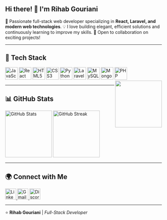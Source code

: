 <h2 align="left">Hi there! 👋 I'm Rihab Gouriani</h2>

<p align="left">
  🚀 Passionate full-stack web developer specializing in <strong>React, Laravel, and modern web technologies</strong>.  
  💡 I love building elegant, efficient solutions and continuously learning to improve my skills.  
  🤝 Open to collaboration on exciting projects!
</p>

---

## 🔧 Tech Stack

<div align="left">
  <img src="https://cdn.jsdelivr.net/gh/devicons/devicon/icons/javascript/javascript-original.svg" height="40" alt="JavaScript" />
  <img src="https://cdn.jsdelivr.net/gh/devicons/devicon/icons/react/react-original.svg" height="40" alt="React" />
  <img src="https://cdn.jsdelivr.net/gh/devicons/devicon/icons/html5/html5-original.svg" height="40" alt="HTML5" />
  <img src="https://cdn.jsdelivr.net/gh/devicons/devicon/icons/css3/css3-original.svg" height="40" alt="CSS3" />
  <img src="https://cdn.jsdelivr.net/gh/devicons/devicon/icons/python/python-original.svg" height="40" alt="Python" />
  <img src="https://cdn.jsdelivr.net/gh/devicons/devicon/icons/laravel/laravel-original.svg" height="40" alt="Laravel" />
  <img src="https://cdn.jsdelivr.net/gh/devicons/devicon/icons/mysql/mysql-original.svg" height="40" alt="MySQL" />
  <img src="https://cdn.jsdelivr.net/gh/devicons/devicon/icons/mongodb/mongodb-original.svg" height="40" alt="MongoDB" />
  <img src="https://cdn.jsdelivr.net/gh/devicons/devicon/icons/php/php-original.svg" height="40" alt="PHP" />
  <img align="right" height="150" src="https://media3.giphy.com/media/v1.Y2lkPTc5MGI3NjExMnRkZWhzanJmcmp2c3JxdW50ZDMzdHF0MmRyajdqc3M4NG42Z3FtciZlcD12MV9pbnRlcm5hbF9naWZfYnlfaWQmY3Q9Zw/6OrCT1jVbonHG/giphy.gif"  />
</div>

---

## 📊 GitHub Stats
<div align="left">
  <img src="https://github-readme-stats.vercel.app/api?username=rihaaaaaaab&show_icons=true&theme=radical" height="150" alt="GitHub Stats" />
  <img src="https://github-readme-streak-stats.herokuapp.com/?user=rihaaaaaaab&theme=radical" height="150" alt="GitHub Streak" />
</div>

---

## 🌍 Connect with Me

<div align="left">
  <a href="https://www.linkedin.com/in/rihab-gouriani-250082309/" target="_blank">
    <img src="https://img.shields.io/badge/LinkedIn-blue?style=for-the-badge&logo=linkedin&logoColor=white" height="35" alt="LinkedIn" />
  </a>
  <a href="mailto:rihabgouriani11@gmail.com" target="_blank">
    <img src="https://img.shields.io/badge/Gmail-red?style=for-the-badge&logo=gmail&logoColor=white" height="35" alt="Gmail" />
  </a>
  <a href="https://discord.com/users/your-discord-id" target="_blank">
    <img src="https://img.shields.io/badge/Discord-7289DA?style=for-the-badge&logo=discord&logoColor=white" height="35" alt="Discord" />
  </a>
</div>

---

⭐️ **Rihab Gouriani** | *Full-Stack Developer*
